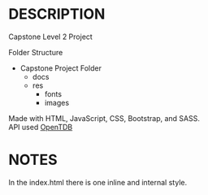 # DESCRIPTION

Capstone Level 2 Project

Folder Structure

- Capstone Project Folder
  - docs
  - res
    - fonts
    - images

Made with HTML, JavaScript, CSS, Bootstrap, and SASS.<br>
API used [OpenTDB](https://opentdb.com/api_config.php)

# NOTES

In the index.html there is one inline and internal style.
